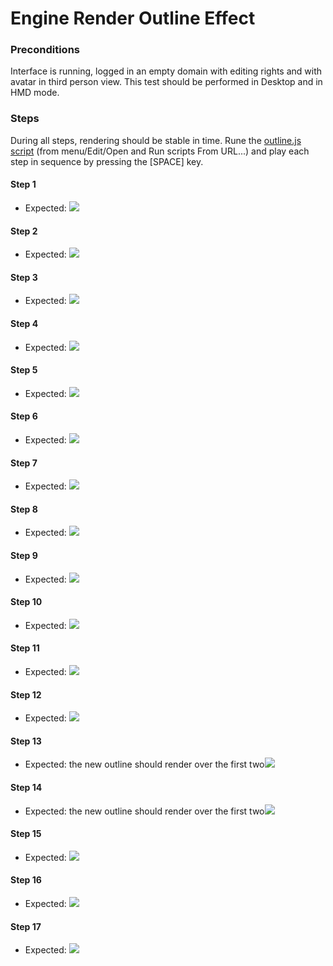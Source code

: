 # Engine Render Outline Effect

### Preconditions
Interface is running, logged in an empty domain with editing rights and with avatar in third person view. This test should be performed in Desktop and in HMD mode.

### Steps

During all steps, rendering should be stable in time. Rune the [outline.js script](./outline.js?raw=true) (from menu/Edit/Open and Run scripts From URL...) and play each step in sequence by pressing the [SPACE] key.

#### Step 1
- Expected: ![](./init.jpg)

#### Step 2
- Expected: ![](./step1.jpg)

#### Step 3
- Expected: ![](./step2.jpg)

#### Step 4
- Expected: ![](./step2mask.jpg)

#### Step 5
- Expected: ![](./step3.jpg)

#### Step 6
- Expected: ![](./step4.jpg)

#### Step 7
- Expected: ![](./step5.jpg)

#### Step 8
- Expected: ![](./step6.jpg)

#### Step 9
- Expected: ![](./step6mask.jpg)

#### Step 10
- Expected: ![](./step7.jpg)

#### Step 11
- Expected: ![](./step8.jpg)

#### Step 12
- Expected: ![](./step9.jpg)

#### Step 13
- Expected: the new outline should render over the first two![](./step10-bis.jpg)

#### Step 14
- Expected: the new outline should render over the first two![](./step10.jpg)

#### Step 15
- Expected: ![](./step11.jpg)

#### Step 16
- Expected: ![](./step12.jpg)

#### Step 17
- Expected: ![](./step13.jpg)
